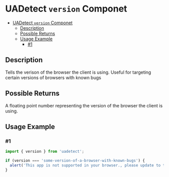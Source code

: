 # UADetect `version` Componet

- [UADetect `version` Componet](#uadetect-version-componet)
  - [Description](#description)
  - [Possible Returns](#possible-returns)
  - [Usage Example](#usage-example)
    - [#1](#1)

## Description

Tells the verison of the browser the client is using. Useful for targeting certain versions of browsers with known bugs

## Possible Returns

A floating point number representing the version of the browser the client is using.

## Usage Example

### #1

```js
import { version } from 'uadetect';

if (version === 'some-version-of-a-browser-with-known-bugs') {
  alert('This app is not supported in your browser., please update to the latest version of your browser.');
}
```